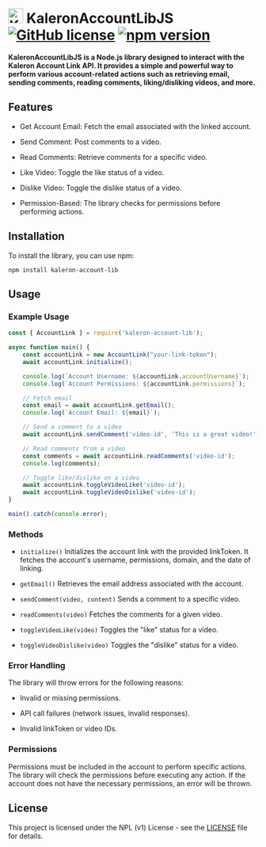 # <img src="https://krio.fr.nf/static/Assets/Kaleron/LogoDark.png" alt="Kaleron Logo" width="30" height="30"> KaleronAccountLibJS [![GitHub license](https://img.shields.io/badge/license-NPL-red.svg)](LICENSE) [![npm version](https://img.shields.io/npm/v/kaleron-account-lib.svg?style=flat)](https://www.npmjs.com/package/kaleron-account-lib)

**KaleronAccountLibJS is a Node.js library designed to interact with the Kaleron Account Link API. It provides a simple and powerful way to perform various account-related actions such as retrieving email, sending comments, reading comments, liking/disliking videos, and more.**

## Features

- Get Account Email: Fetch the email associated with the linked account.

- Send Comment: Post comments to a video.

- Read Comments: Retrieve comments for a specific video.

- Like Video: Toggle the like status of a video.

- Dislike Video: Toggle the dislike status of a video.

- Permission-Based: The library checks for permissions before performing actions.

## Installation

To install the library, you can use npm:

`npm install kaleron-account-lib`

## Usage
### Example Usage

```javascript
const { AccountLink } = require('kaleron-account-lib');

async function main() {
    const accountLink = new AccountLink("your-link-token");
    await accountLink.initialize();

    console.log(`Account Username: ${accountLink.accountUsername}`);
    console.log(`Account Permissions: ${accountLink.permissions}`);

    // Fetch email
    const email = await accountLink.getEmail();
    console.log(`Account Email: ${email}`);

    // Send a comment to a video
    await accountLink.sendComment('video-id', 'This is a great video!');

    // Read comments from a video
    const comments = await accountLink.readComments('video-id');
    console.log(comments);

    // Toggle like/dislike on a video
    await accountLink.toggleVideoLike('video-id');
    await accountLink.toggleVideoDislike('video-id');
}

main().catch(console.error);
```

### Methods

- `initialize()`
Initializes the account link with the provided linkToken. It fetches the account's username, permissions, domain, and the date of linking.

- `getEmail()`
Retrieves the email address associated with the account.

- `sendComment(video, content)`
Sends a comment to a specific video.

- `readComments(video)`
Fetches the comments for a given video.

- `toggleVideoLike(video)`
Toggles the "like" status for a video.

- `toggleVideoDislike(video)`
Toggles the "dislike" status for a video.

### Error Handling

The library will throw errors for the following reasons:

- Invalid or missing permissions.

- API call failures (network issues, invalid responses).

- Invalid linkToken or video IDs.

### Permissions

Permissions must be included in the account to perform specific actions. The library will check the permissions before executing any action. If the account does not have the necessary permissions, an error will be thrown.

## License

This project is licensed under the NPL (v1) License - see the [LICENSE](LICENSE) file for details.
